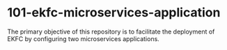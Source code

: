 # 101-ekfc-microservices-application
The primary objective of this repository is to facilitate the deployment of EKFC by configuring two microservices applications.

